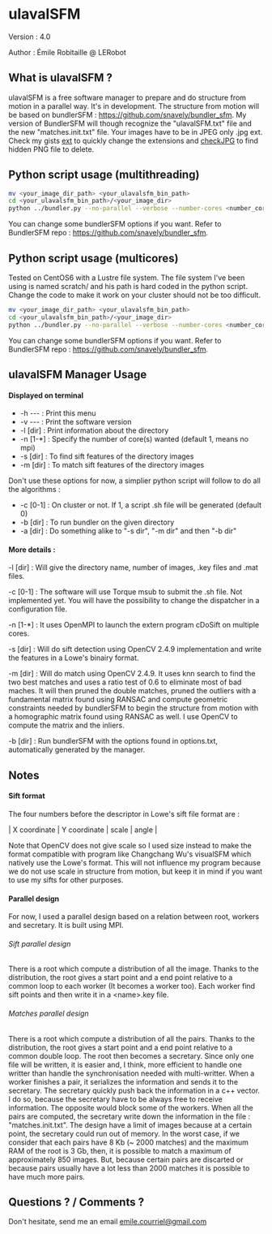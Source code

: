 ulavalSFM
=========

Version : 4.0

Author : Émile Robitaille @ LERobot

What is ulavalSFM ?
-------------------

ulavalSFM is a free software manager to prepare and do structure from motion in a parallel way. It's in development. The structure from motion will be based on bundlerSFM : https://github.com/snavely/bundler_sfm. My version of BundlerSFM will though recognize the "ulavalSFM.txt" file and the new "matches.init.txt" file. Your images have to be in JPEG only .jpg ext. Check my gists <a href=https://gist.github.com/LERobot/dbcc6385d83442013592>ext</a> to quickly change the extensions and <a href=https://gist.github.com/LERobot/3985e40fb8e941f90c5c>checkJPG</a> to find hidden PNG file to delete.

Python script usage (multithreading)
------------------------------------

```Bash
mv <your_image_dir_path> <your_ulavalsfm_bin_path>
cd <your_ulavalsfm_bin_path>/<your_image_dir>
python ../bundler.py --no-parallel --verbose --number-cores <number_cores_u_want>
```

You can change some bundlerSFM options if you want. Refer to BundlerSFM repo : https://github.com/snavely/bundler_sfm.

Python script usage (multicores)
--------------------------------

Tested on CentOS6 with a Lustre file system. The file system I've been using is named scratch/ and his path is hard coded in the python script. Change the code to make it work on your cluster should not be too difficult.

```Bash
mv <your_image_dir_path> <your_ulavalsfm_bin_path>
cd <your_ulavalsfm_bin_path>/<your_image_dir>
python ../bundler.py --no-parallel --verbose --number-cores <number_cores_u_want> --cluster --walltime <walltime_u_want>
```
You can change some bundlerSFM options if you want. Refer to BundlerSFM repo : https://github.com/snavely/bundler_sfm.

ulavalSFM Manager Usage
-----------------------

#### Displayed on terminal

* -h  ---      : Print this menu
* -v  ---      : Print the software version
* -l [dir]     : Print information about the directory
* -n [1-*]     : Specify the number of core(s) wanted (default 1, means no mpi)
* -s [dir]     : To find sift features of the directory images
* -m [dir]     : To match sift features of the directory images

Don't use these options for now, a simplier python script will follow to do all the algorithms :

* -c [0-1]     : On cluster or not. If 1, a script .sh file will be generated (default 0)
* -b [dir]     : To run bundler on the given directory
* -a [dir]     : Do something alike to "-s dir", "-m dir" and then "-b dir"

#### More details :

-l [dir] : Will give the directory name, number of images, .key files and .mat files.

-c [0-1] : The software will use Torque msub to submit the .sh file. Not implemented yet. You will have the possibility to change the dispatcher in a configuration file.

-n [1-*] : It uses OpenMPI to launch the extern program cDoSift on multiple cores.

-s [dir] : Will do sift detection using OpenCV 2.4.9 implementation and write the features in a Lowe's binairy format.

-m [dir] : Will do match using OpenCV 2.4.9. It uses knn search to find the two best matches and uses a ratio test of 0.6 to eliminate most of bad maches. It will then pruned the double matches, pruned the outliers with a fundamental matrix found using RANSAC and compute geometric constraints needed by bundlerSFM to begin the structure from motion with a homographic matrix found using RANSAC as well. I use OpenCV to compute the matrix and the inliers.

-b [dir] : Run bundlerSFM with the options found in options.txt, automatically generated by the manager.

Notes
-----

#### Sift format

The four numbers before the descriptor in Lowe's sift file format are : 

| X coordinate | Y coordinate | scale | angle |

Note that OpenCV does not give scale so I used size instead to make the format compatible with program like Changchang Wu's visualSFM which natively use the Lowe's format. This will not influence my program because we do not use scale in structure from motion, but keep it in mind if you want to use my sifts for other purposes. 

#### Parallel design

For now, I used a parallel design based on a relation between root, workers and secretary. It is built using MPI.

###### Sift parallel design

There is a root which compute a distribution of all the image. Thanks to the distribution, the root gives a start point and a end point relative to a common loop to each worker (It becomes a worker too). Each worker find sift points and then write it in a \<name\>.key file.

###### Matches parallel design

There is a root which compute a distribution of all the pairs. Thanks to the distribution, the root gives a start point and a end point relative to a common double loop. The root then becomes a secretary. Since only one file will be written, it is easier and, I think, more efficient to handle one writter than handle the synchronisation needed with multi-writter. When a worker finishes a pair, it serializes the information and sends it to the secretary. The secretary quickly push back the information in a c++ vector. I do so, because the secretary have to be always free to receive information. The opposite would block some of the workers. When all the pairs are computed, the secretary write down the information in the file : "matches.init.txt". The design have a limit of images because at a certain point, the secretary could run out of memory. In the worst case, if we consider that each pairs have 8 Kb (~ 2000 matches) and the maximum RAM of the root is 3 Gb, then, it is possible to match a maximum of approximately 850 images. But, because certain pairs are discarted or because pairs usually have a lot less than 2000 matches it is possible to have much more pairs.

Questions ? / Comments ? 
------------------------

Don't hesitate, send me an email
emile.courriel@gmail.com









